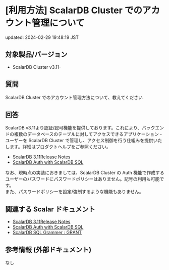 # [利用方法] ScalarDB Cluster でのアカウント管理について

updated: 2024-02-29 19:48:19 JST

## 対象製品/バージョン

-   ScalarDB Cluster v3.11-

## 質問

ScalarDB Cluster でのアカウント管理方法について、教えてください

## 回答

ScalarDB
v3.11より認証/認可機能を提供しております。これにより、バックエンドの複数のデータベースのテーブルに対してアクセスできるアプリケーション・ユーザーを
ScalarDB Cluster
で管理し、アクセス制御を行う仕組みを提供いたします。詳細はプロダクトヘルプをご参照ください。

-   [ScalarDB 3.11Release
    Notes](https://scalardb.scalar-labs.com/docs/releases/release-3.11/)
-   [ScalarDB Auth with ScalarDB
    SQL](https://scalardb.scalar-labs.com/docs/latest/scalardb-cluster/scalardb-auth-with-sql/)

なお、現時点の実装におきましては、ScalarDB Cluster の Auth
機能で作成するユーザーのパスワードにパスワードポリシーはありません。記号の利用も可能です。  
また、パスワードポリシーを設定/強制するような機能もありません。

## 関連する Scalar ドキュメント

-   [ScalarDB 3.11Release
    Notes](https://scalardb.scalar-labs.com/docs/releases/release-3.11/)
-   [ScalarDB Auth with ScalarDB
    SQL](https://scalardb.scalar-labs.com/docs/latest/scalardb-cluster/scalardb-auth-with-sql/)
-   [<span class="underline">ScalarDB SQL Grammer :
    GRANT</span>](https://scalardb.scalar-labs.com/docs/latest/scalardb-sql/grammar/#grant)

## 参考情報 (外部ドキュメント)

なし
